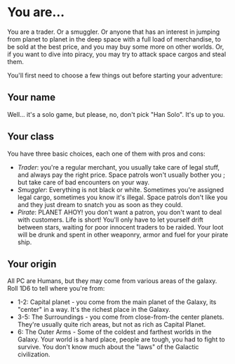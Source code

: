# You are...

You are a trader. Or a smuggler. Or anyone that has an interest in jumping from
planet to planet in the deep space with a full load of merchandise, to be sold
at the best price, and you may buy some more on other worlds. Or, if you want to
dive into piracy, you may try to attack space cargos and steal them.

You'll first need to choose a few things out before starting your adventure:

## Your name

Well... it's a solo game, but please, no, don't pick "Han Solo". It's up to you.

## Your class

You have three basic choices, each one of them with pros and cons:

* *Trader*: you're a regular merchant, you usually take care of legal stuff, and
  always pay the right price. Space patrols won't usually bother you ; but take
  care of bad encounters on your way.
* *Smuggler*: Everything is not black or white. Sometimes you're assigned legal
  cargo, sometimes you know it's illegal. Space patrols don't like you and they
  just dream to snatch you as soon as they could.
* *Pirate*: PLANET AHOY! you don't want a patron, you don't want to deal with
  customers. Life is short! You'll only have to let yourself drift between
  stars, waiting for poor innocent traders to be raided. Your loot will be drunk
  and spent in other weaponry, armor and fuel for your pirate ship.

## Your origin

All PC are Humans, but they may come from various areas of the galaxy. Roll 1D6
to tell where you're from:

* 1-2: Capital planet - you come from the main planet of the Galaxy, its "center"
  in a way. It's the richest place in the Galaxy.
* 3-5: The Surroundings - you come from close-from-the center planets. They're
  usually quite rich areas, but not as rich as Capital Planet.
* 6: The Outer Arms - Some of the coldest and farthest worlds in the Galaxy.
  Your world is a hard place, people are tough, you had to fight to survive. You
  don't know much about the "laws" of the Galactic civilization.

